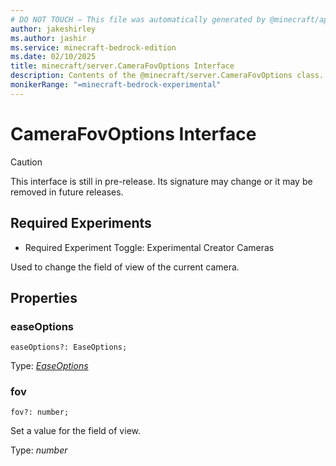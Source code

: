 ```yaml
---
# DO NOT TOUCH — This file was automatically generated by @minecraft/api-docs-generator, to report problems file an issue at https://github.com/Mojang/minecraft-scripting-libraries
author: jakeshirley
ms.author: jashir
ms.service: minecraft-bedrock-edition
ms.date: 02/10/2025
title: minecraft/server.CameraFovOptions Interface
description: Contents of the @minecraft/server.CameraFovOptions class.
monikerRange: "=minecraft-bedrock-experimental"
---
```

# CameraFovOptions Interface

> [!CAUTION]
> This interface is still in pre-release.  Its signature may change or it may be removed in future releases.
 
## Required Experiments
- Required Experiment Toggle: Experimental Creator Cameras


Used to change the field of view of the current camera.

## Properties

### **easeOptions**
`easeOptions?: EaseOptions;`

Type: [*EaseOptions*](EaseOptions.md)

### **fov**
`fov?: number;`

Set a value for the field of view.

Type: *number*

